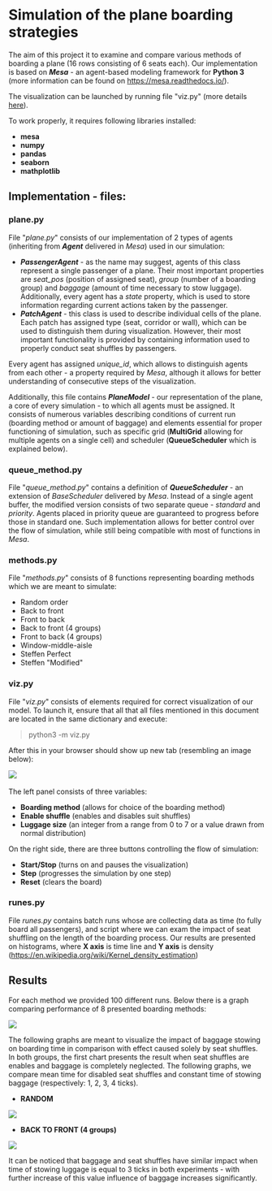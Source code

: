 #  Simulation of the plane boarding strategies

The aim of this project it to examine and compare various methods of boarding a plane (16 rows consisting of 6 seats each).
Our implementation is based on ***Mesa*** - an agent-based modeling framework for **Python 3** (more information can be found
on https://mesa.readthedocs.io/).

The visualization can be launched by running file "viz.py" (more details [here](#vizpy)).

To work properly, it requires following libraries installed:
 - **mesa** 
 - **numpy**
 - **pandas**
 - **seaborn**
 - **mathplotlib**


## Implementation - files:

### plane.py

File "*plane.py*" consists of our implementation of 2 types of agents (inheriting from ***Agent*** delivered in *Mesa*) used in our simulation:
 - ***PassengerAgent*** - as the name may suggest, agents of this class represent a single passenger of a plane. 
 Their most important properties are *seat_pos* (position of assigned seat), *group* (number of a boarding group)
 and *baggage* (amount of time necessary to stow luggage). Additionally, every agent has a *state* property, which is 
 used to store information regarding current actions taken by the passenger.  
 - ***PatchAgent*** - this class is used to describe individual cells of the plane. Each patch has assigned type 
 (seat, corridor or wall), which can be used to distinguish them during visualization. However, their most important 
 functionality is provided by containing information used to properly conduct seat shuffles by passengers.
 
 Every agent has assigned *unique_id*, which allows to distinguish agents from each other - a property required 
 by *Mesa*, although it allows for better understanding of consecutive steps of the visualization.
 
 Additionally, this file contains ***PlaneModel*** - our representation of the plane, a core of every simulation - to which
 all agents must be assigned. It consists of numerous variables describing conditions of current run (boarding method or amount of baggage)
 and elements essential for proper functioning of simulation, such as specific grid (**MultiGrid** allowing for multiple agents on a single cell) 
 and scheduler (**QueueScheduler** which is explained below).


### queue_method.py

File "*queue_method.py*" contains a definition of ***QueueScheduler*** - an extension of *BaseScheduler* delivered by *Mesa*.
Instead of a single agent buffer, the modified version consists of two separate queue - *standard* and *priority*.
Agents placed in priority queue are guaranteed to progress before those in standard one.
Such implementation allows for better control over the flow of simulation, while still being compatible
with most of functions in *Mesa*.

### methods.py

File "*methods.py*" consists of 8 functions representing boarding methods which we are meant to simulate:

 - Random order
 - Back to front
 - Front to back
 - Back to front (4 groups)
 - Front to back (4 groups)
 - Window-middle-aisle
 - Steffen Perfect
 - Steffen "Modified"

### viz.py
File "*viz.py*" consists of elements required for correct visualization of our model. To launch it, ensure that all that 
all files mentioned in this document are located in the same dictionary and execute:

>python3  -m  viz.py

After this in your browser should show up new tab (resembling an image below):

![](graphs/webpage.png)
<br><br>
The left panel consists of three variables:
 - **Boarding method** (allows for choice of the boarding method)
 - **Enable shuffle** (enables and disables suit shuffles)
 - **Luggage size** (an integer from a range from 0 to 7 or a value drawn from normal distribution)

On the right side, there are three buttons controlling the flow of simulation:
 - **Start/Stop** (turns on and pauses the visualization)
 - **Step** (progresses the simulation by one step)
 - **Reset** (clears the board)
 


### runes.py
File *runes.py* contains batch runs whose are collecting data as time (to fully board all passengers),
and script where we can exam the impact of seat shuffling on the length of the boarding process.
Our results are presented on histograms, where **X axis** is time line 
and **Y axis** is density (https://en.wikipedia.org/wiki/Kernel_density_estimation)

## Results
For each method we provided 100 different runs.
Below there is a graph comparing performance of 8 presented boarding methods: 

![](graphs/MainPlot.png)

The following graphs are meant to visualize the impact of baggage stowing on boarding time in comparison
with effect caused solely by seat shuffles. In both groups, the first chart presents the result when seat shuffles are 
enables and baggage is completely neglected. The following graphs, we compare mean time for disabled seat shuffles and
constant time of stowing baggage (respectively: 1, 2, 3, 4 ticks).

 - **RANDOM**
 
![](graphs/Test1.png)

 - **BACK TO FRONT (4 groups)**
 
![](graphs/Test2.png)

It can be noticed that baggage and seat shuffles have similar impact when time of stowing luggage is equal to 3 ticks in 
both experiments - with further increase of this value influence of baggage increases significantly.

